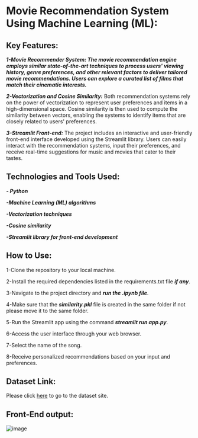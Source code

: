  # Movie Recommendation System Using Machine Learning (ML):

## Key Features:
***1-Movie Recommender System: The movie recommendation engine employs similar state-of-the-art techniques to process users' viewing history, genre preferences, and other relevant factors to deliver tailored movie recommendations. Users can explore a curated list of films that match their cinematic interests.***

***2-Vectorization and Cosine Similarity:*** Both recommendation systems rely on the power of vectorization to represent user preferences and items in a high-dimensional space. Cosine similarity is then used to compute the similarity between vectors, enabling the systems to identify items that are closely related to users' preferences.

***3-Streamlit Front-end:*** The project includes an interactive and user-friendly front-end interface developed using the Streamlit library. Users can easily interact with the recommendation systems, input their preferences, and receive real-time suggestions for music and movies that cater to their tastes.

## Technologies and Tools Used:
***- Python***

***-Machine Learning (ML) algorithms***

***-Vectorization techniques***

***-Cosine similarity***

***-Streamlit library for front-end development***
## How to Use:
 1-Clone the repository to your local machine.

2-Install the required dependencies listed in the requirements.txt file ***if any***.

3-Navigate to the project directory and ***run the .ipynb file***.

4-Make sure that the ***similarity.pkl*** file is created in the same folder if not please move it to the same folder.

5-Run the Streamlit app using the command ***streamlit run app.py***.

6-Access the user interface through your web browser.

7-Select the name of the song.

8-Receive personalized recommendations based on your input and preferences.
## Dataset Link:
Please click [here](https://www.kaggle.com/datasets/noorsaeed/songs-recommendation-dataset) to go to the dataset site.

## Front-End output:
![image](https://github.com/pratham-thakur/Multi-modal-Recommender-System-using-ML-Music-and-Movie-Recommendations/assets/118924205/a7f55e78-3890-4c97-aac7-c7eb101f93d3)
